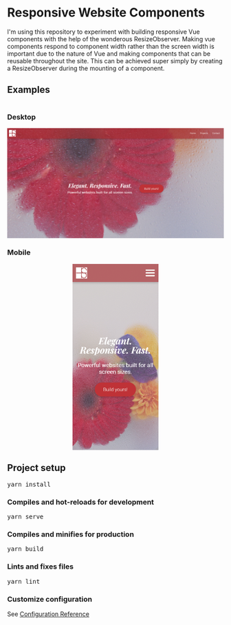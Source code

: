 <html lang="en">
    <body>
        <h1>Responsive Website Components</h1>
        <div>
            <p>I'm using this repository to experiment with building responsive Vue components with the help of the wonderous ResizeObserver. Making vue components respond to component width rather than the screen width is important due to the nature of Vue and making components that can be reusable throughout the site. This can be achieved super simply by creating a ResizeObserver during the mounting of a component.</p>
        </div>
        <div>
            <h2>Examples</h2>
            <div style="display: flex; flex-flow: column nowrap;">
                <div style="display: flex; flex-flow: column nowrap; justify-content: center;">
                    <h3>Desktop</h3>
                    <img alt="Desktop Screenshot" style="width: 100%;  max-width: 40rem; align-self: center;" src="https://github.com/tsarvs/responsive-website-components/blob/master/src/assets/screenshotDesktop.png?raw=true">
                </div>
                <div style="display: flex; flex-flow: column nowrap;">
                    <h3>Mobile</h3>
                    <img alt="Mobile Screenshot" style="width: 100%;  max-width: 12.5rem; align-self: center;" src="https://github.com/tsarvs/responsive-website-components/blob/master/src/assets/screenshotMobile.png?raw=truee">
                </div>
            </div>
        </div>
        <div>
            <h2>Project setup</h2>
            <pre>yarn install</pre>
            <div>
                <h3>Compiles and hot-reloads for development</h3>
                <pre>yarn serve</pre>
            </div>
            <div>
                <h3>Compiles and minifies for production</h3>
                <pre>yarn build</pre>
            </div>
            <div>
                <h3>Lints and fixes files</h3>
                <pre>yarn lint</pre>
            </div>
            <div>
                <h3>Customize configuration</h3>
                <text>See <a href="https://cli.vuejs.org/config/">Configuration Reference</a></text>
            </div>
        </div>
    </body>
</html>